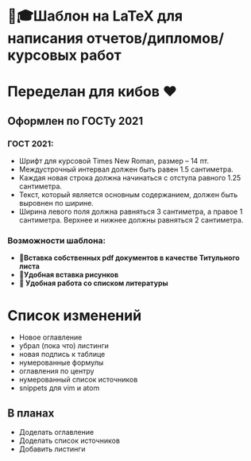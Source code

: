 # 📝🎓Шаблон на LaTeX для написания отчетов/дипломов/курсовых работ
# Переделан для кибов ❤
## Оформлен по ГОСТу 2021
### ГОСТ 2021:
- Шрифт для курсовой Times New Roman, размер – 14 пт.
- Междустрочный интервал должен быть равен 1.5 cантиметра.
- Каждая новая строка должна начинаться с отступа равного 1.25 сантиметра.
- Текст, который является основным содержанием, должен быть выровнен по ширине.
- Ширина левого поля должна равняться 3 сантиметра, а правое 1 сантиметра. Верхнее и нижнее должны равняться 2 сантиметра.

### Возможности шаблона:
- **📄Вставка собственных pdf документов в качестве Титульного листа**
- **👀Удобная вставка рисунков**
- **📑 Удобная работа со списком литературы**

# Список изменений
* Новое оглавление
* убрал (пока что) листинги
* новая подпись к таблице
* нумерованные формулы
* оглавления по центру
* нумерованный список источников
* snippets для vim и atom
## В планах
* Доделать оглавление
* Доделать список источников
* Добавить листинги
